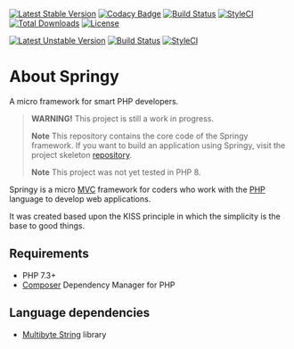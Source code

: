 [![Latest Stable Version](https://poser.pugx.org/springy-framework/core/v/stable)](https://packagist.org/packages/springy-framework/core)
[![Codacy Badge](https://app.codacy.com/project/badge/Grade/891fd880215449c5afa8a2a1e7e18e45)](https://www.codacy.com/gh/springy-framework/core/dashboard?utm_source=github.com&amp;utm_medium=referral&amp;utm_content=springy-framework/core&amp;utm_campaign=Badge_Grade)
[![Build Status](https://travis-ci.com/springy-framework/core.svg?branch=master)](https://travis-ci.com/springy-framework/core)
[![StyleCI](https://github.styleci.io/repos/166688147/shield?style=flat)](https://styleci.io/repos/166688147)
[![Total Downloads](https://poser.pugx.org/springy-framework/core/downloads)](https://packagist.org/packages/springy-framework/core)
[![License](https://poser.pugx.org/springy-framework/core/license)](https://packagist.org/packages/springy-framework/core)

[![Latest Unstable Version](https://poser.pugx.org/springy-framework/core/v/unstable)](https://packagist.org/packages/springy-framework/core)
[![Build Status](https://travis-ci.com/springy-framework/core.svg?branch=5.0.0)](https://travis-ci.com/springy-framework/core)
[![StyleCI](https://github.styleci.io/repos/166688147/shield?style=flat&branch=5.0.0)](https://styleci.io/repos/166688147)

# About Springy

A micro framework for smart PHP developers.

> **WARNING!** This project is still a work in progress.
>
> **Note** This repository contains the core code of the Springy framework. If you want to build an application using Springy, visit the project skeleton [repository](https://github.com/springy-framework/springy).
>
> **Note** This project was not yet tested in PHP 8.

Springy is a micro [MVC](https://en.wikipedia.org/wiki/Model%E2%80%93view%E2%80%93controller) framework for coders who work with the [PHP](http://www.php.net) language to develop web applications.

It was created based upon the KISS principle in which the simplicity is the base to good things.

## Requirements

-   PHP 7.3+
-   [Composer](https://getcomposer.org/) Dependency Manager for PHP

## Language dependencies

-   [Multibyte String](http://php.net/manual/en/intro.mbstring.php) library
